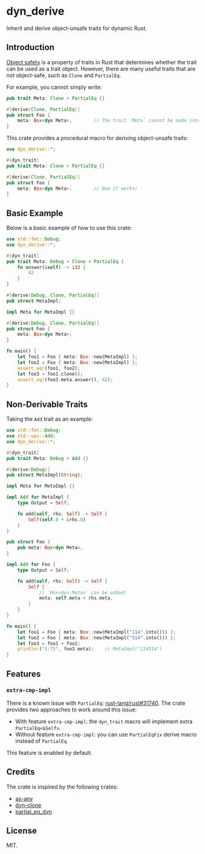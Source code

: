 # dyn_derive

Inherit and derive object-unsafe traits for dynamic Rust.

## Introduction

[Object safety](https://doc.rust-lang.org/reference/items/traits.html#object-safety) is a property of traits in Rust that determines whether the trait can be used as a trait object. However, there are many useful traits that are not object-safe, such as `Clone` and `PartialEq`.

For example, you cannot simply write:

```rust compile_fail
pub trait Meta: Clone + PartialEq {}

#[derive(Clone, PartialEq)]
pub struct Foo {
    meta: Box<dyn Meta>,        // The trait `Meta` cannot be made into an object.
}
```

This crate provides a procedural macro for deriving object-unsafe traits:

```rust
use dyn_derive::*;

#[dyn_trait]
pub trait Meta: Clone + PartialEq {}

#[derive(Clone, PartialEq)]
pub struct Foo {
    meta: Box<dyn Meta>,        // Now it works!
}
```

## Basic Example

Below is a basic example of how to use this crate:

```rust
use std::fmt::Debug;
use dyn_derive::*;

#[dyn_trait]
pub trait Meta: Debug + Clone + PartialEq {
    fn answer(&self) -> i32 {
        42
    }
}

#[derive(Debug, Clone, PartialEq)]
pub struct MetaImpl;

impl Meta for MetaImpl {}

#[derive(Debug, Clone, PartialEq)]
pub struct Foo {
    meta: Box<dyn Meta>,
}

fn main() {
    let foo1 = Foo { meta: Box::new(MetaImpl) };
    let foo2 = Foo { meta: Box::new(MetaImpl) };
    assert_eq!(foo1, foo2);
    let foo3 = foo1.clone();
    assert_eq!(foo3.meta.answer(), 42);
}
```

## Non-Derivable Traits

Taking the `Add` trait as an example:

```rust
use std::fmt::Debug;
use std::ops::Add;
use dyn_derive::*;

#[dyn_trait]
pub trait Meta: Debug + Add {}

#[derive(Debug)]
pub struct MetaImpl(String);

impl Meta for MetaImpl {}

impl Add for MetaImpl {
    type Output = Self;

    fn add(self, rhs: Self) -> Self {
        Self(self.0 + &rhs.0)
    }
}

pub struct Foo {
    pub meta: Box<dyn Meta>,
}

impl Add for Foo {
    type Output = Self;

    fn add(self, rhs: Self) -> Self {
        Self {
            // `Box<dyn Meta>` can be added!
            meta: self.meta + rhs.meta,
        }
    }
}

fn main() {
    let foo1 = Foo { meta: Box::new(MetaImpl("114".into())) };
    let foo2 = Foo { meta: Box::new(MetaImpl("514".into())) };
    let foo3 = foo1 + foo2;
    println!("{:?}", foo3.meta);    // MetaImpl("114514")
}
```

## Features

### `extra-cmp-impl`

There is a known issue with `PartialEq`: [rust-lang/rust#31740](https://github.com/rust-lang/rust/issues/31740). The crate provides two approaches to work around this issue:

- With feature `extra-cmp-impl`: the `dyn_trait` macro will implement extra `PartialEq<&Self>`.
- Without feature `extra-cmp-impl`: you can use `PartialEqFix` derive macro instead of `PartialEq`.

This feature is enabled by default.

## Credits

The crate is inspired by the following crates:

- [as-any](https://github.com/fogti/as-any)
- [dyn-clone](https://github.com/dtolnay/dyn-clone)
- [partial_eq_dyn](https://github.com/StamesJames/partial_eq_dyn)

## License

MIT.

